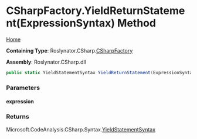 <a name="_top"></a>

# CSharpFactory\.YieldReturnStatement\(ExpressionSyntax\) Method

[Home](../../../../README.md#_top)

**Containing Type**: Roslynator\.CSharp\.[CSharpFactory](../README.md#_top)

**Assembly**: Roslynator\.CSharp\.dll

```csharp
public static YieldStatementSyntax YieldReturnStatement(ExpressionSyntax expression)
```

### Parameters

#### expression

### Returns

Microsoft\.CodeAnalysis\.CSharp\.Syntax\.[YieldStatementSyntax](https://docs.microsoft.com/en-us/dotnet/api/microsoft.codeanalysis.csharp.syntax.yieldstatementsyntax)

